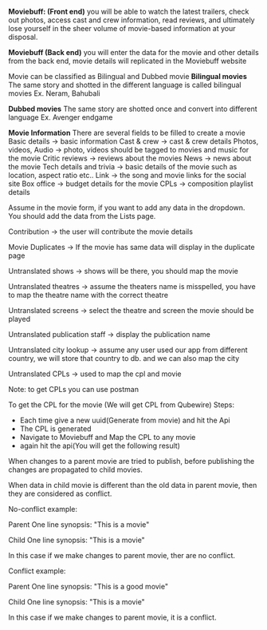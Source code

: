 
**Moviebuff: (Front end)** you will be able to watch the latest trailers, check out photos, access cast and crew information, read reviews, and ultimately lose yourself in the sheer volume of movie-based information at your disposal.

**Moviebuff (Back end)** you will enter the data for the movie and other details from the back end, movie details will replicated in the Moviebuff website

Movie can be classified as Bilingual and Dubbed movie
**Bilingual movies**
The same story and shotted in the different language is called bilingual movies
Ex. Neram, Bahubali

**Dubbed movies**
The same story are shotted once and convert into different language
Ex. Avenger endgame

**Movie Information**
There are several fields to be filled to create a movie
Basic details -> basic information 
Cast & crew -> cast & crew details 
Photos, videos, Audio -> photo, videos should be tagged to movies and music for the movie 
Critic reviews -> reviews about the movies
News -> news about the movie 
Tech details and trivia -> basic details of the movie such as location, aspect ratio etc..
Link -> the song and movie links for the social site
Box office -> budget details for the movie
CPLs -> composition playlist details


Assume in the movie form, if you want to add any data in the dropdown. You should
add the data from the Lists page.
 

Contribution -> the user will contribute the movie details

Movie Duplicates -> If the movie has same data will display in the duplicate page 

Untranslated shows -> shows will be there, you should map the movie 

Untranslated theatres -> assume the theaters name is misspelled, you have to map the theatre name with the correct theatre

Untranslated screens -> select the theatre and screen the movie should be played

Untranslated publication staff -> display the publication name  

Untranslated city lookup -> assume any user used our app from different country, we will store that country to db. and we can also map the city 

Untranslated CPLs -> used to map the cpl and movie 

Note: to get CPLs you can use postman

To get the CPL for the movie (We will get CPL from Qubewire)
Steps: 
- Each time give a new uuid(Generate from movie) and hit the Api
- The CPL is generated 
- Navigate to Moviebuff and Map the CPL to any movie 
- again hit the api(You will get the following result)



When changes to a parent movie are tried to publish, before publishing the changes are propagated to child movies.

When data in child movie is different than the old data in parent movie, then they are considered as conflict.

No-conflict example:

Parent One line synopsis: "This is a movie"

Child One line synopsis: "This is a movie"

In this case if we make changes to parent movie, ther are no conflict.

Conflict example:

Parent One line synopsis: "This is a good movie"

Child One line synopsis: "This is a movie"

In this case if we make changes to parent movie, it is a conflict.
